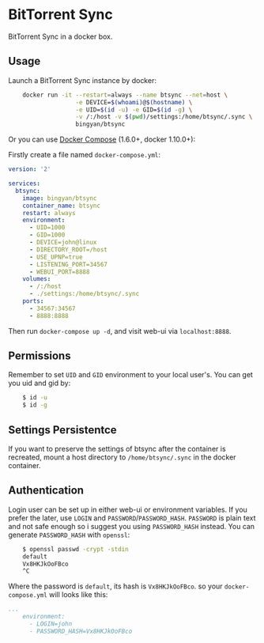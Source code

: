 # BitTorrent Sync #

BitTorrent Sync in a docker box.

## Usage ##

Launch a BitTorrent Sync instance by docker:

```sh
    docker run -it --restart=always --name btsync --net=host \
                   -e DEVICE=$(whoami)@$(hostname) \
                   -e UID=$(id -u) -e GID=$(id -g) \
                   -v /:/host -v $(pwd)/settings:/home/btsync/.sync \
                   bingyan/btsync
```

Or you can use [Docker Compose](https://www.docker.com/products/docker-compose) (1.6.0+, docker 1.10.0+):

Firstly create a file named `docker-compose.yml`:

```yml
version: '2'

services:
  btsync:
    image: bingyan/btsync
    container_name: btsync
    restart: always
    environment:
      - UID=1000
      - GID=1000
      - DEVICE=john@linux
      - DIRECTORY_ROOT=/host
      - USE_UPNP=true
      - LISTENING_PORT=34567
      - WEBUI_PORT=8888
    volumes:
      - /:/host
      - ./settings:/home/btsync/.sync
    ports:
      - 34567:34567
      - 8888:8888
```

Then run `docker-compose up -d`, and visit web-ui via `localhost:8888`.


## Permissions ##

Remember to set `UID` and `GID` environment to your local user's. You
can get you uid and gid by:

```sh
    $ id -u
    $ id -g
```


## Settings Persistentce ##

If you want to preserve the settings of btsync after the container is
recreated, mount a host directory to `/home/btsync/.sync` in the docker
container.


## Authentication ##

Login user can be set up in either web-ui or environment variables.
If you prefer the later, use `LOGIN` and `PASSWORD`/`PASSWORD_HASH`.
`PASSWORD` is plain text and not safe enough so i suggest you using
`PASSWORD_HASH` instead. You can generate `PASSWORD_HASH` with `openssl`:

```sh
    $ openssl passwd -crypt -stdin
    default
    Vx8HKJkOoFBco
    ^C
```

Where the password is `default`, its hash is `Vx8HKJkOoFBco`. so your
`docker-compose.yml` will looks like this:

```yml
...
    environment:
      - LOGIN=john
      - PASSWORD_HASH=Vx8HKJkOoFBco
```
